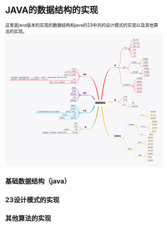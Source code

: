 # JAVA的数据结构的实现
 这里是java版本的实现的数据结构和java的23中共的设计模式的实现以及其他算法的实现。
![img](./picture/数据结构.png)

## 基础数据结构（java）

## 23设计模式的实现

## 其他算法的实现

